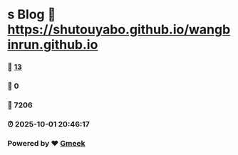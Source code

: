 # s Blog :link: https://shutouyabo.github.io/wangbinrun.github.io 
### :page_facing_up: [13](https://shutouyabo.github.io/wangbinrun.github.io/tag.html) 
### :speech_balloon: 0 
### :hibiscus: 7206 
### :alarm_clock: 2025-10-01 20:46:17 
### Powered by :heart: [Gmeek](https://github.com/Meekdai/Gmeek)
